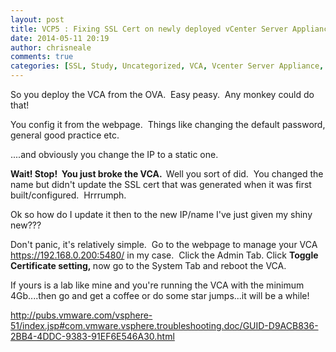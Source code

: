 ```yaml
---
layout: post
title: VCP5 : Fixing SSL Cert on newly deployed vCenter Server Appliance after changing IP
date: 2014-05-11 20:19
author: chrisneale
comments: true
categories: [SSL, Study, Uncategorized, VCA, Vcenter Server Appliance, VCP, VCP5, VCP510PSE]
---
```

So you deploy the VCA from the OVA.  Easy peasy.  Any monkey could do that!

You config it from the webpage.  Things like changing the default password, general good practice etc.

....and obviously you change the IP to a static one.

<strong>Wait! Stop!  You just broke the VCA.  </strong>Well you sort of did.  You changed the name but didn't update the SSL cert that was generated when it was first built/configured.  Hrrrumph.

Ok so how do I update it then to the new IP/name I've just given my shiny new???

Don't panic, it's relatively simple.  Go to the webpage to manage your VCA https://192.168.0.200:5480/ in my case.  Click the Admin Tab. Click <strong>Toggle Certificate setting, </strong>now go to the System Tab and reboot the VCA.

If yours is a lab like mine and you're running the VCA with the minimum 4Gb....then go and get a coffee or do some star jumps...it will be a while!

<a title="VMware Docs Article" href="http://pubs.vmware.com/vsphere-51/index.jsp#com.vmware.vsphere.troubleshooting.doc/GUID-D9ACB836-2BB4-4DDC-9383-91EF6E546A30.html" target="_blank">http://pubs.vmware.com/vsphere-51/index.jsp#com.vmware.vsphere.troubleshooting.doc/GUID-D9ACB836-2BB4-4DDC-9383-91EF6E546A30.html</a>
